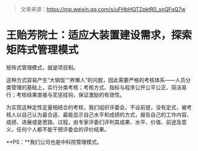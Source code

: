 > 文章来源：https://mp.weixin.qq.com/s/uFHbHQTZpktR0_snQFqQ7w

# 王贻芳院士：适应大装置建设需求，探索矩阵式管理模式

矩阵式管理模式，就是项目制。

这种方式容易产生“大锅饭”“养懒人”的问题，因此需要严格的考核体系——人员分类管理的基础上，实行分类考核；考核方式、指标与程序公开公平公正、简洁易行；考核结果直接与奖惩挂钩，保证激励的有效性。

为实现这种定性定量相结合的考核，我们组织评委会，不设前提，没有定式，被考核人以自己认为最合适、最能显示自己水平和成绩的方式，报告自己的工作内容、成绩、进展或是思路、过程，由专家评委们评判其成果、水平、价值、前途及意义，任何个人都不能干预评委会的评价结果。



**PS：**我们公司也是中科院管理模式。